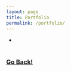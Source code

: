 ```yaml
---
layout: page
title: Portfolio
permalink: /portfolio/
---
```

<ul>
  <li>
    <a id="ucla_dogs" class="fancybox" rel="group" href="../img/ucla_dogs.jpg" title="UCLA | Therapy Dogs Flyer"><img src="../img/ucla_dogs.jpg" alt="" /></a>
  </li>  
    <a id="ucla_dogs02" class="fancybox" rel="group" href="../img/ucla_dogs02.jpg" title="UCLA | Therapy Dogs Wayfinding"><img src="../img/ucla_dogs02.jpg" alt="" /></a>
  </li>  
    <a id="ucla_top8" class="fancybox" rel="group" href="../img/ucla_top8.jpg" title="UCLA | Top 8 Things Flyer"><img src="../img/ucla_top8.jpg" alt="" /></a>
  </li>
    <a id="ucla_top10" class="fancybox" rel="group" href="../img/ucla_top10.jpg" title="UCLA | Top 10 Things Flyer"><img src="../img/ucla_top10.jpg" alt="" /></a>
  </li>
</ul>

### <a class="page-link" href="/">Go Back!</a>
